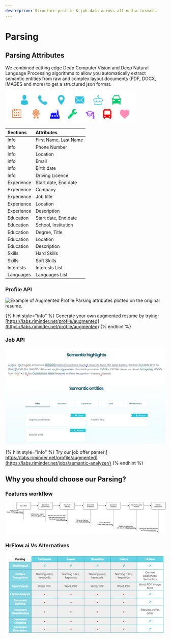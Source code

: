 ```yaml
---
description: Structure profile & job data across all media formats.
---
```


# Parsing

## Parsing Attributes

We combined cutting edge Deep Computer Vision and Deep Natural Language Processing algorithms to allow you automatically extract semantic entities from raw and complex layout documents \(PDF, DOCX, IMAGES and more\) to get a structured json format.

![Parsing attributes](../../.gitbook/assets/screenshot-from-2020-03-01-19-32-31.png)

| **Sections** | Attributes |
| :--- | :--- |
| Info | First Name, Last Name |
| Info | Phone Number |
| Info | Location |
| Info | Email |
| Info | Birth date |
| Info | Driving Licence  |
| Experience | Start date, End date |
| Experience | Company |
| Experience | Job title |
| Experience | Location |
| Experience | Description |
| Education | Start date, End date |
| Education | School, Institution |
| Education | Degree, Title |
| Education | Location |
| Education | Description |
| Skills | Hard Skills |
| Skills | Soft Skills |
| Interests | Interests List |
| Languages | Languages List |

### Profile API

![Example of Augmented Profile:Parsing attributes plotted on the original resume.](https://lh4.googleusercontent.com/LpKFFRl8MbJ561Q-fxFy88VB23ZK5I749ZW8Yzkl-WIqTPTkgY8espVLiKdxnimZcCydcB9XgQev4KSsee9RcyPw3dcTh7NqT6Xk8oNdExuPltvH92Y7jV-bdspZFbU7dYfOD5noeFw)

{% hint style="info" %}
Generate your own augmented resume by trying: [https://labs.riminder.net/profile/augmented](https://labs.riminder.net/profile/augmented)
{% endhint %}

### Job API

![Example of Augmented Job:Parsing attributes plotted on the original job offer.](../../.gitbook/assets/screenshot-from-2020-03-01-20-12-05.png)

{% hint style="info" %}
Try our job offer parser:[ https://labs.riminder.net/profile/augmented](https://labs.riminder.net/jobs/semantic-analyzer/)
{% endhint %}

## Why you should choose our Parsing?

### Features workflow

![Document Parsing Workflow](../../.gitbook/assets/untitled-diagram-4.png)

### **HrFlow.ai Vs Alternatives**

![](../../.gitbook/assets/screenshot-2020-04-15-at-08.20.34.png)

